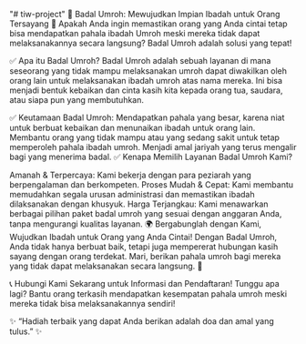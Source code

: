 "# tiw-project" 
🌟 Badal Umroh: Mewujudkan Impian Ibadah untuk Orang Tersayang 🌟
Apakah Anda ingin memastikan orang yang Anda cintai tetap bisa mendapatkan pahala ibadah Umroh meski mereka tidak dapat melaksanakannya secara langsung? Badal Umroh adalah solusi yang tepat!

✅ Apa itu Badal Umroh?
Badal Umroh adalah sebuah layanan di mana seseorang yang tidak mampu melaksanakan umroh dapat diwakilkan oleh orang lain untuk melaksanakan ibadah umroh atas nama mereka. Ini bisa menjadi bentuk kebaikan dan cinta kasih kita kepada orang tua, saudara, atau siapa pun yang membutuhkan.

✅ Keutamaan Badal Umroh:
Mendapatkan pahala yang besar, karena niat untuk berbuat kebaikan dan menunaikan ibadah untuk orang lain.
Membantu orang yang tidak mampu atau yang sedang sakit untuk tetap memperoleh pahala ibadah umroh.
Menjadi amal jariyah yang terus mengalir bagi yang menerima badal.
✅ Kenapa Memilih Layanan Badal Umroh Kami?

Amanah & Terpercaya: Kami bekerja dengan para peziarah yang berpengalaman dan berkompeten.
Proses Mudah & Cepat: Kami membantu memudahkan segala urusan administrasi dan memastikan ibadah dilaksanakan dengan khusyuk.
Harga Terjangkau: Kami menawarkan berbagai pilihan paket badal umroh yang sesuai dengan anggaran Anda, tanpa mengurangi kualitas layanan.
🌍 Bergabunglah dengan Kami, Wujudkan Ibadah untuk Orang yang Anda Cintai!
Dengan Badal Umroh, Anda tidak hanya berbuat baik, tetapi juga mempererat hubungan kasih sayang dengan orang terdekat. Mari, berikan pahala umroh bagi mereka yang tidak dapat melaksanakan secara langsung. 🌙

📞 Hubungi Kami Sekarang untuk Informasi dan Pendaftaran!
Tunggu apa lagi? Bantu orang terkasih mendapatkan kesempatan pahala umroh meski mereka tidak bisa melaksanakannya sendiri!

✨ “Hadiah terbaik yang dapat Anda berikan adalah doa dan amal yang tulus.” ✨